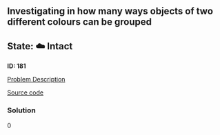 ## Investigating in how many ways objects of two different colours can be grouped

## State: :cloud: **Intact**

**ID: 181**

[Problem Description](https://projecteuler.net/problem=181)

[Source code](main.cpp)

### Solution
0